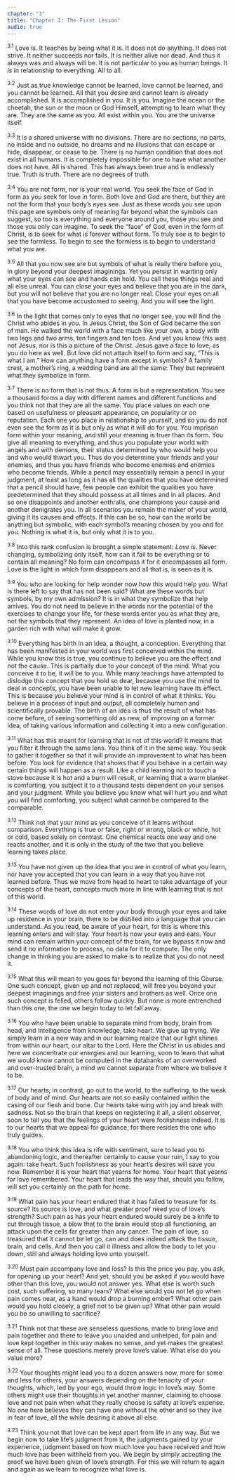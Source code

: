 ```yaml
---
chapter: "3"
title: "Chapter 3: The First Lesson"
audio: true
---
```


<sup>3.1</sup> Love is. It teaches by being what it is. It does not do
anything. It does not strive. It neither succeeds nor fails. It is
neither alive nor dead. And thus it always was and always will be. It is
not particular to you as human beings. It *is* in relationship to
everything. All to all.

<sup>3.2</sup> Just as true knowledge cannot be learned, love cannot be
learned, and you cannot be learned. All that you desire and cannot learn
is already accomplished. It is accomplished in you. It is you. Imagine
the ocean or the cheetah, the sun or the moon or God Himself, attempting
to learn what they are. They are the same as you. All exist within you.
You are the universe itself. 

<sup>3.3</sup> It is a shared universe with no divisions. There are no
sections, no parts, no inside and no outside, no dreams and no illusions
that can escape or hide, disappear, or cease to be. There is no human
condition that does not exist in all humans. It is completely impossible
for one to have what another does not have. All is shared.  This has
always been true and is endlessly true. Truth is truth. There are no
degrees of truth. 

<sup>3.4</sup> You are not form, nor is your real world.  You seek the
face of God in form as you seek for love in form. Both love and God are
there, but they are not the form that your body’s eyes see.  Just as
these words you see upon this page are symbols only of meaning far
beyond what the symbols can suggest, so too is everything and everyone
around you, those you see and those you only can imagine. To seek the
“face” of God, even in the form of Christ, is to seek for what is
forever without form. To truly see is to begin to see the formless.  To
begin to see the formless is to begin to understand what you are.

<sup>3.5</sup> All that you now see are but symbols of what is really
there before you, in glory beyond your deepest imaginings. Yet you
persist in wanting only what your eyes can see and hands can hold. You
call these things real and all else unreal. You can close your eyes and
believe that you are in the dark, but you will not believe that you are
no longer real.  Close your eyes on all that you have become accustomed
to seeing. And you will see the light. 

<sup>3.6</sup> In the light that comes only to eyes that no longer see,
you will find the Christ who abides in you. In Jesus Christ, the Son of
God became the son of man. He walked the world with a face much like
your own, a body with two legs and two arms, ten fingers and ten toes.
And yet you know this was not Jesus, nor is this a picture of the
Christ.  Jesus gave a face to love, as you do here as well. But love did
not attach itself to form and say, “This is what I am.” How can anything
have a form except in symbols? A family crest, a mother’s ring, a
wedding band are all the same: They but represent what they symbolize in
form. 

<sup>3.7</sup> There is no form that is not thus. A form is but a
representation.  You see a thousand forms a day with different names and
different functions and you think not that they are all the same. You
place values on each one based on usefulness or pleasant appearance, on
popularity or on reputation. Each one you place in relationship to
yourself, and so you do not even see the form as it is but only as what
it will do for you. You imprison form within your meaning, and still
your meaning is truer than its form. You give all meaning to everything,
and thus you populate your world with angels and with demons, their
status determined by who would help you and who would thwart you. Thus
do you determine your friends and your enemies, and thus you have
friends who become enemies and enemies who become friends. While a
pencil may essentially remain a pencil in your judgment, at least as
long as it has all the qualities that you have determined that a pencil
should have, few people can exhibit the qualities you have predetermined
that they should possess at all times and in all places. And so one
disappoints and another enthralls, one champions your cause and another
denigrates you.  In all scenarios you remain the maker of your world,
giving it its causes and effects. If this can be so, how can the world
be anything but symbolic, with each symbol’s meaning chosen by you and
for you. Nothing is what it is, but only what it is to you. 

<sup>3.8</sup> Into this rank confusion is brought a simple statement:
*Love is*.  Never changing, symbolizing only itself, how can it fail to
be everything or to contain all meaning? No form can encompass it for it
encompasses all form. Love is the light in which form disappears and all
that is, is seen as it is.

<sup>3.9</sup> You who are looking for help wonder now how this would
help you.  What is there left to say that has not been said? What are
these words but symbols, by my own admission? It is in what they
symbolize that help arrives. You do not need to believe in the words nor
the potential of the exercises to change your life, for these words
enter you as what they are, not the symbols that they represent. An idea
of love is planted now, in a garden rich with what will make it grow.

<sup>3.10</sup> Everything has birth in an idea, a thought, a
conception.  Everything that has been manifested in your world was first
conceived within the mind. While you know this is true, you continue to
believe you are the effect and not the cause. This is partially due to
your concept of the mind. What you conceive it to be, it will be to you.
While many teachings have attempted to dislodge this concept that you
hold so dear, because you use the mind to deal in concepts, you have
been unable to let new learning have its effect. This is because you
believe your mind is in control of what it thinks. You believe in a
process of input and output, all completely human and scientifically
provable. The birth of an idea is thus the result of what has come
before, of seeing something old as new, of improving on a former idea,
of taking various information and collecting it into a new
configuration. 

<sup>3.11</sup> What has this meant for learning that is not of this
world? It means that you filter it through the same lens. You think of
it in the same way. You seek to gather it together so that it will
provide an improvement to what has been before.  You look for evidence
that shows that if you behave in a certain way certain things will
happen as a result. Like a child learning not to touch a stove because
it is hot and a burn will result, or learning that a warm blanket is
comforting, you subject it to a thousand tests dependent on your senses
and your judgment. While you believe you know what will hurt you and
what you will find comforting, you subject what cannot be compared to
the comparable. 

<sup>3.12</sup> Think not that your mind as you conceive of it learns
without comparison. Everything is true or false, right or wrong, black
or white, hot or cold, based solely on contrast. One chemical reacts one
way and one reacts another, and it is only in the study of the two that
you believe learning takes place.

<sup>3.13</sup> You have not given up the idea that you are in control
of what you learn, nor have you accepted that you can learn in a way
that you have not learned before. Thus we move from head to heart to
take advantage of your concepts of the heart, concepts much more in line
with learning that is not of this world. 

<sup>3.14</sup> These words of love do not enter your body through your
eyes and take up residence in your brain, there to be distilled into a
language that you can understand. As you read, be aware of your heart,
for this is where this learning enters and will stay.  Your heart is now
your eyes and ears. Your mind can remain within your concept of the
brain, for we bypass it now and send it no information to process, no
data for it to compute. The only change in thinking you are asked to
make is to realize that you do not need it. 

<sup>3.15</sup> What this will mean to you goes far beyond the learning
of this Course. One such concept, given up and not replaced, will free
you beyond your deepest imaginings and free your sisters and brothers as
well. Once one such concept is felled, others follow quickly. But none
is more entrenched than this one, the one we begin today to let fall
away. 

<sup>3.16</sup> You who have been unable to separate mind from body,
brain from head, and intelligence from knowledge, take heart. We give up
trying. We simply learn in a new way and in our learning realize that
our light shines from within our heart, our altar to the Lord. Here the
Christ in us abides and here we concentrate our energies and our
learning, soon to learn that what we would know cannot be computed in
the databanks of an overworked and over-trusted brain, a mind we cannot
separate from where we believe it to be. 

<sup>3.17</sup> Our hearts, in contrast, go out to the world, to the
suffering, to the weak of body and of mind. Our hearts are not so easily
contained within the casing of our flesh and bone. Our hearts take wing
with joy and break with sadness. Not so the brain that keeps on
registering it all, a silent observer, soon to tell you that the
feelings of your heart were foolishness indeed. It is to our hearts that
we appeal for guidance, for there resides the one who truly guides.

<sup>3.18</sup> You who think this idea is rife with sentiment, sure to
lead you to abandoning logic, and thereafter certainly to cause your
ruin, I say to you again: take heart. Such foolishness as your heart’s
desires will save you now. Remember it is your heart that yearns for
home. Your heart that yearns for love remembered. Your heart that leads
the way that, should you follow, will set you certainly on the path for
home. 

<sup>3.19</sup> What pain has your heart endured that it has failed to
treasure for its source? Its source is love, and what greater proof need
you of love’s strength? Such pain as has your heart endured would surely
be a knife to cut through tissue, a blow that to the brain would stop
all functioning, an attack upon the cells far greater than any cancer.
The pain of love, so treasured that it cannot be let go, can and does
indeed attack the tissue, brain, and cells. And then you call it illness
and allow the body to let you down, still and always holding love unto
yourself.

<sup>3.20</sup> Must pain accompany love and loss? Is this the price you
pay, you ask, for opening up your heart? And yet, should you be asked if
you would have other than this love, you would not answer yes. What else
is worth such cost, such suffering, so many tears? What else would you
not let go when pain comes near, as a hand would drop a burning ember?
What other pain would you hold closely, a grief not to be given up? What
other pain would you be so unwilling to sacrifice? 

<sup>3.21</sup> Think not that these are senseless questions, made to
bring love and pain together and there to leave you unaided and
unhelped, for pain and love kept together in this way makes no sense,
and yet makes the greatest sense of all.  These questions merely prove
love’s value. What else do you value more?

<sup>3.22</sup> Your thoughts might lead you to a dozen answers now,
more for some and less for others, your answers depending on the
tenacity of your thoughts, which, led by your ego, would throw logic in
love’s way. Some others might use their thoughts in yet another manner,
claiming to choose love and not pain when what they really choose is
safety at love’s expense. No one here believes they can have one without
the other and so they live in fear of love, all the while desiring it
above all else. 

<sup>3.23</sup> Think you not that love can be kept apart from life in
any way. But we begin now to take life’s judgment from it, the judgments
gained by your experience, judgment based on how much love you have
received and how much love has been withheld from you. We begin by
simply accepting the proof we have been given of love’s strength. For
this we will return to again and again as we learn to recognize what
love is.

